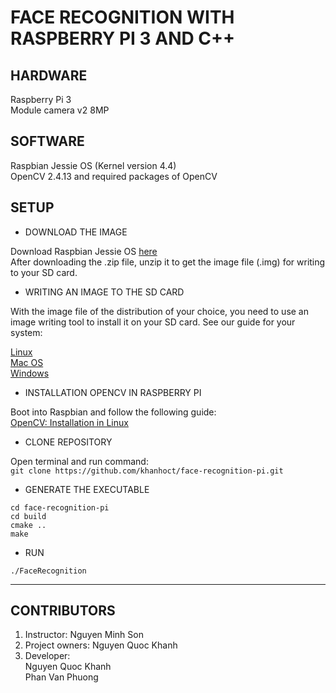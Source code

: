 # FACE RECOGNITION WITH RASPBERRY PI 3 AND C++

## HARDWARE
Raspberry Pi 3  
Module camera v2 8MP

## SOFTWARE
Raspbian Jessie OS (Kernel version 4.4)  
OpenCV 2.4.13 and required packages of OpenCV

## SETUP

- DOWNLOAD THE IMAGE

Download Raspbian Jessie OS [here](https://www.raspberrypi.org/downloads/raspbian/)  
After downloading the .zip file, unzip it to get the image file (.img) for writing to your SD card.

- WRITING AN IMAGE TO THE SD CARD

With the image file of the distribution of your choice, you need to use an image writing tool to install it on your SD card. See our guide for your system:  

[Linux](https://www.raspberrypi.org/documentation/installation/installing-images/linux.md)  
[Mac OS](https://www.raspberrypi.org/documentation/installation/installing-images/mac.md)  
[Windows](https://www.raspberrypi.org/documentation/installation/installing-images/windows.md)

- INSTALLATION OPENCV IN RASPBERRY PI

Boot into Raspbian and follow the following guide:  
[OpenCV: Installation in Linux](http://docs.opencv.org/3.0-last-rst/doc/tutorials/introduction/linux_install/linux_install.html)

- CLONE REPOSITORY

Open terminal and run command:  
`git clone https://github.com/khanhoct/face-recognition-pi.git`

- GENERATE THE EXECUTABLE  

`cd face-recognition-pi`  
`cd build`  
`cmake ..`  
`make`  

- RUN  

`./FaceRecognition`  

___

## CONTRIBUTORS
1. Instructor: Nguyen Minh Son  
2. Project owners: Nguyen Quoc Khanh  
3. Developer:  
Nguyen Quoc Khanh  
Phan Van Phuong  
